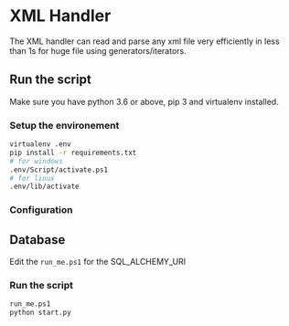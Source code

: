 # XML Handler

The XML handler can read and parse any xml file very efficiently in less than 1s for huge file using generators/iterators.

## Run the script

Make sure you have python 3.6 or above, pip 3 and virtualenv installed.

### Setup the environement

```bash
virtualenv .env
pip install -r requirements.txt
# for windows
.env/Script/activate.ps1
# for linux
.env/lib/activate
```

### Configuration

## Database
Edit the `run_me.ps1` for the SQL_ALCHEMY_URI



### Run the script

```bash
run_me.ps1
python start.py
```